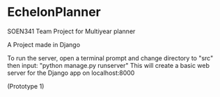 # EchelonPlanner
SOEN341 Team Project for Multiyear planner

A Project made in Django

To run the server, open a terminal prompt and change directory to "src" then input:
"python manage.py runserver"
This will create a basic web server for the Django app on localhost:8000

(Prototype 1)
